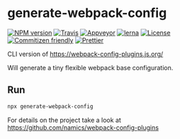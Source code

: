 # generate-webpack-config

[![NPM version](https://badge.fury.io/js/generate-webpack-config.svg)](https://www.npmjs.com/package/generate-webpack-config) 
[![Travis](https://img.shields.io/travis/namics/webpack-config-plugins/master.svg)](https://travis-ci.org/namics/webpack-config-plugins)
[![Appveyor](https://ci.appveyor.com/api/projects/status/9aes52639g1uwk89/branch/master?svg=true)](https://ci.appveyor.com/project/namics/webpack-config-plugins/branch/master)
[![lerna](https://img.shields.io/badge/maintained%20with-lerna-cc00ff.svg)](https://lernajs.io/) 
[![License](https://img.shields.io/badge/license-MIT-green.svg)](http://opensource.org/licenses/MIT) 
[![Commitizen friendly](https://img.shields.io/badge/commitizen-friendly-brightgreen.svg)](http://commitizen.github.io/cz-cli/) 
[![Prettier](https://img.shields.io/badge/Code%20Style-Prettier-green.svg)](https://github.com/prettier/prettier)

CLI version of https://webpack-config-plugins.js.org/

Will generate a tiny flexible webpack base configuration.

## Run

```bash
npx generate-webpack-config
```

For details on the project take a look at https://github.com/namics/webpack-config-plugins
